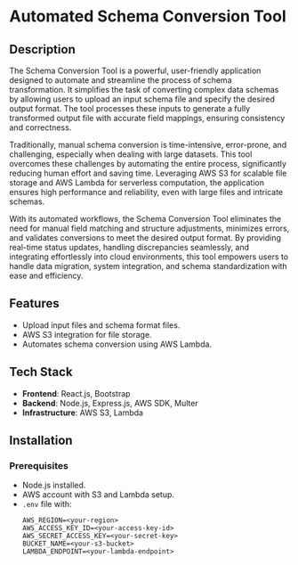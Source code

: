 # Automated Schema Conversion Tool

## Description

The Schema Conversion Tool is a powerful, user-friendly application designed to automate and streamline the process of schema transformation. It simplifies the task of converting complex data schemas by allowing users to upload an input schema file and specify the desired output format. The tool processes these inputs to generate a fully transformed output file with accurate field mappings, ensuring consistency and correctness.

Traditionally, manual schema conversion is time-intensive, error-prone, and challenging, especially when dealing with large datasets. This tool overcomes these challenges by automating the entire process, significantly reducing human effort and saving time. Leveraging AWS S3 for scalable file storage and AWS Lambda for serverless computation, the application ensures high performance and reliability, even with large files and intricate schemas.

With its automated workflows, the Schema Conversion Tool eliminates the need for manual field matching and structure adjustments, minimizes errors, and validates conversions to meet the desired output format. By providing real-time status updates, handling discrepancies seamlessly, and integrating effortlessly into cloud environments, this tool empowers users to handle data migration, system integration, and schema standardization with ease and efficiency.

## Features

- Upload input files and schema format files.
- AWS S3 integration for file storage.
- Automates schema conversion using AWS Lambda.

## Tech Stack

- **Frontend**: React.js, Bootstrap
- **Backend**: Node.js, Express.js, AWS SDK, Multer
- **Infrastructure**: AWS S3, Lambda

## Installation

### Prerequisites

- Node.js installed.
- AWS account with S3 and Lambda setup.
- `.env` file with:
  ```plaintext
  AWS_REGION=<your-region>
  AWS_ACCESS_KEY_ID=<your-access-key-id>
  AWS_SECRET_ACCESS_KEY=<your-secret-key>
  BUCKET_NAME=<your-s3-bucket>
  LAMBDA_ENDPOINT=<your-lambda-endpoint>
